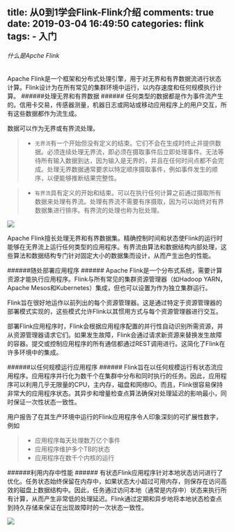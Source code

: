 title: 从0到1学会Flink-Flink介绍
comments: true
date: 2019-03-04 16:49:50
categories: flink
tags:
	- 入门
---

###### 什么是Apche Flink ######
Apache Flink是一个框架和分布式处理引擎，用于对无界和有界数据流进行状态计算。Flink设计为在所有常见的集群环境中运行，以内存速度和任何规模执行计算。
######处理无界和有界数据 ######
任何类型的数据都是作为事件流产生的。信用卡交易，传感器测量，机器日志或网站或移动应用程序上的用户交互，所有这些数据都作为流生成。

<!--more-->

数据可以作为无界或有界流处理。
> * `无界流`有一个开始但没有定义的结束。它们不会在生成时终止并提供数据。必须连续处理无界流，即必须在摄取事件后立即处理事件。无法等待所有输入数据到达，因为输入是无界的，并且在任何时间点都不会完成。处理无界数据通常要求以特定顺序摄取事件，例如事件发生的顺序，以便能够推断结果完整性。

> * `有界流`具有定义的开始和结束。可以在执行任何计算之前通过摄取所有数据来处理有界流。处理有界流不需要有序摄取，因为可以始终对有界数据集进行排序。有界流的处理也称为批处理。

![](https://i.imgur.com/JoPFYdx.png)

Apache Flink擅长处理无界和有界数据集。精确控制时间和状态使Flink的运行时能够在无界流上运行任何类型的应用程序。有界流由算法和数据结构内部处理，这些算法和数据结构专门针对固定大小的数据集而设计，从而产生出色的性能。

######随处部署应用程序 ######
Apache Flink是一个分布式系统，需要计算资源才能执行应用程序。Flink与所有常见的集群资源管理器（如Hadoop YARN，Apache Mesos和Kubernetes）集成，但也可以设置为作为独立集群运行。

Flink旨在很好地运作以前列出的每个资源管理器。这是通过特定于资源管理器的部署模式实现的，这些模式允许Flink以其惯用方式与每个资源管理器进行交互。

部署Flink应用程序时，Flink会根据应用程序配置的并行性自动识别所需资源，并从资源管理器请求它们。如果发生故障，Flink会通过请求新资源来替换发生故障的容器。提交或控制应用程序的所有通信都通过REST调用进行。这简化了Flink在许多环境中的集成。

######以任何规模运行应用程序 ######
Flink旨在以任何规模运行有状态流应用程序。应用程序并行化为数千个在集群中分布和同时执行的任务。因此，应用程序可以利用几乎无限量的CPU，主内存，磁盘和网络IO。而且，Flink很容易保持非常大的应用程序状态。其异步和增量检查点算法确保对处理延迟的影响最小，同时保证一次性状态一致性。

用户报告了在其生产环境中运行的Flink应用程序令人印象深刻的可扩展性数字，例如
>* 应用程序每天处理数万亿个事件
>* 应用程序维护多个TB的状态
>* 应用程序在数千个内核的运行

######利用内存中性能 ######
有状态Flink应用程序针对本地状态访问进行了优化。任务状态始终保留在内存中，如果状态大小超过可用内存，则保存在访问高效的磁盘上数据结构中。因此，任务通过访问本地（通常是内存中）状态来执行所有计算，从而产生非常低的处理延迟。Flink通过定期和异步地将本地状态检查点到持久存储来保证在出现故障时的一次状态一致性。

![](https://i.imgur.com/A8HVZzU.png)



